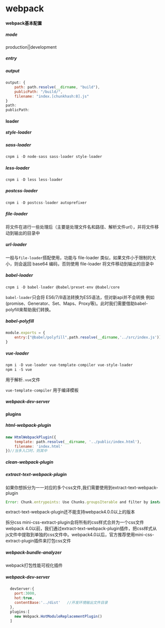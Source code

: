 # webpack
#### webpack基本配置

##### mode

production||development

##### entry
##### output

```js
output: {
    path: path.resolve(__dirname, "build"),
    publicPath: "/build/",
    filename: "index.[chunkhash:8].js"
}
path:
publicPath:
```



#### loader

##### style-loader
##### sass-loader   

```js
cnpm i -D node-sass sass-loader style-loader
```

##### less-loader   

```js
cnpm i -D less less-loader
```

##### postcss-loader 

```js
cnpm i -D postcss-loader autoprefixer
```

##### file-loader

将文件在进行一些处理后（主要是处理文件名和路径、解析文件url），并将文件移动到输出的目录中

##### url-loader

一般与`file-loader`搭配使用，功能与 file-loader 类似，如果文件小于限制的大小，则会返回 base64 编码，否则使用 file-loader 将文件移动到输出的目录中

##### babel-loader

```js
cnpm i -D babel-loader @babel/preset-env @babel/core
```

`babel-loader`只会将 ES6/7/8语法转换为ES5语法，但对新api并不会转换 例如(promise、Generator、Set、Maps、Proxy等)。此时我们需要借助babel-polyfill来帮助我们转换。

##### babel-polyfill

```js
module.exports = {
    entry:["@babel/polyfill",path.resolve(__dirname,'../src/index.js')],// 入口文件
}
```

##### vue-loader

```js
npm i -D vue-loader vue-template-compiler vue-style-loader
npm i -S vue
```

用于解析`.vue`文件

`vue-template-compiler` 用于编译模板

##### webpack-dev-server

#### plugins

##### html-webpack-plugin   

```js
new HtmlWebpackPlugin({
    template: path.resolve(__dirname, '../public/index.html'),
    filename: 'index.html'
})//当多入口时，则其中
```

##### clean-webpack-plugin 

##### extract-text-webpack-plugin 

如果你想拆分为一一对应的多个css文件,我们需要使用到extract-text-webpack-plugin

```js
Error: Chunk.entrypoints: Use Chunks.groupsIterable and filter by instanceof Entrypoint instead
```

extract-text-webpack-plugin还不能支持webpack4.0.0以上的版本

拆分css mini-css-extract-plugin会将所有的css样式合并为一个css文件
webpack 4.0以前，我们通过extract-text-webpack-plugin插件，把css样式从js文件中提取到单独的css文件中。webpack4.0以后，官方推荐使用mini-css-extract-plugin插件来打包css文件

##### webpack-bundle-analyzer  

webpack打包性能可视化插件  

##### webpack-dev-server

```js
  devServer:{
    port:3000,
    hot:true,
    contentBase:'../dist'   //开发环境输出文件目录
  },
  plugins:[
    new Webpack.HotModuleReplacementPlugin()
  ]
```
